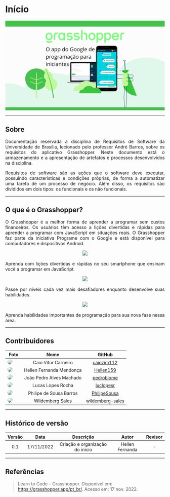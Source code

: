 # Início

<div style="text-align:center"><img src= "assets/inicio.png"/></div>

---

## Sobre

<p style="text-align: justify;">Documentação reservada à disciplina de Requisitos de Software da Universidade de Brasília, lecionado pelo professor André Barros, sobre os requisitos do aplicativo Grasshopper. Neste documento está o armazenamento e a apresentação de artefatos e processos desenvolvidos na disciplina.</p>

<p style="text-align: justify;">Requisitos de software são as ações que o software deve executar, possuindo características e condições próprias, de forma a automatizar uma tarefa de um processo de negócio. Além disso, os requisitos são divididos em dois tipos: os funcionais e os não funcionais.</p>

---

## O que é o Grasshopper?

<p style="text-align: justify;">O Grasshopper é a melhor forma de aprender a programar sem custos financeiros. Os usuários têm acesso a lições divertidas e rápidas para aprender a programar com JavaScript em situações reais. O Grasshopper faz parte da iniciativa Programe com o Google e está disponível para computadores e dispositivos Android.</p>

<div style="text-align:center"><img src= "https://grasshopper.app/assets/static/images/home-touts/adventure__waving.svg"/></div>
<p style="text-align: justify;">Aprenda com lições divertidas e rápidas no seu smartphone que ensinam você a programar em JavaScript.</p>

<div style="text-align:center"><img src= "https://grasshopper.app/assets/static/images/home-touts/adventure__coding.svg"/></div>
<p style="text-align: justify;">Passe por níveis cada vez mais desafiadores enquanto desenvolve suas habilidades.</p>

<div style="text-align:center"><img src= "https://grasshopper.app/assets/static/images/home-touts/adventure__journey.svg"/></div>
<p style="text-align: justify;">Aprenda habilidades importantes de programação para sua nova fase nessa área.</p>

---

## Contribuidores

|                                                                                          **Foto**                                                                                          |         **Nome**         |                       **GitHub**                        |
| :----------------------------------------------------------------------------------------------------------------------------------------------------------------------------------------: | :----------------------: | :-----------------------------------------------------: |
|    <a href="https://github.com/caiozim112"><img src="https://avatars.githubusercontent.com/u/83408899?v=4" height="auto" width="90" style="border-radius:50%"></a> &nbsp; &nbsp; &nbsp;    |   Caio Vitor Carneiro    |       [caiozim112](https://github.com/caiozim112)       |
|    <a href="https://github.com/Hellen159"><img src="https://avatars.githubusercontent.com/u/84354824?v=4" height="auto" width="90" style="border-radius:50%"></a> &nbsp; &nbsp; &nbsp;     | Hellen Fernanda Mendonça |        [Hellen159](https://github.com/Hellen159)        |
|    <a href="https://github.com/pedroblome"><img src="https://avatars.githubusercontent.com/u/68927069?v=4" height="auto" width="90" style="border-radius:50%"></a> &nbsp; &nbsp; &nbsp;    | João Pedro Alves Machado |       [pedroblome](https://github.com/pedroblome)       |
|    <a href="https://github.com/luclopesr"><img src="https://avatars.githubusercontent.com/u/88348202?v=4" height="auto" width="90" style="border-radius:50%"></a> &nbsp; &nbsp; &nbsp;     |    Lucas Lopes Rocha     |        [luclopesr](https://github.com/luclopesr)        |
|   <a href="https://github.com/PhilipeSousa"><img src="https://avatars.githubusercontent.com/u/78869177?v=4" height="auto" width="90" style="border-radius:50%"></a> &nbsp; &nbsp; &nbsp;   | Philipe de Sousa Barros  |     [PhilipeSousa](https://github.com/PhilipeSousa)     |
| <a href="https://github.com/wildemberg-sales"><img src="https://avatars.githubusercontent.com/u/92035272?v=4" height="auto" width="90" style="border-radius:50%"></a> &nbsp; &nbsp; &nbsp; |     Wildemberg Sales     | [wildemberg-sales](https://github.com/wildemberg-sales) |

---

## Histórico de versão

| Versão |    Data    |            Descrição            |      Autor      | Revisor |
| :----: | :--------: | :-----------------------------: | :-------------: | :-----: |
|  0.1   | 17/11/2022 | Criação e organização do início | Hellen Fernanda |    -    |

---

## Referências

> Learn to Code – Grasshopper. Disponível em: <https://grasshopper.app/pt_br/>. Acesso em: 17 nov. 2022.
